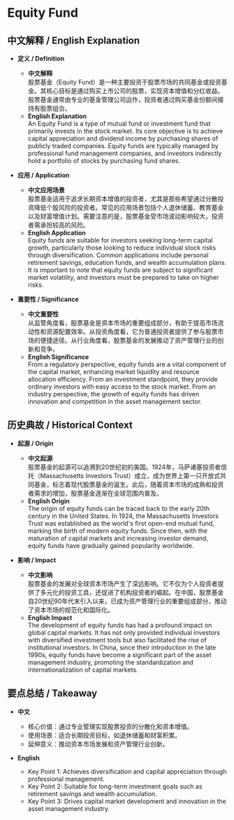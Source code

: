 # Equity Fund

## 中文解释 / English Explanation

* **定义 / Definition**  
  - **中文解释**  
    股票基金（Equity Fund）是一种主要投资于股票市场的共同基金或投资基金。其核心目标是通过购买上市公司的股票，实现资本增值和分红收益。股票基金通常由专业的基金管理公司运作，投资者通过购买基金份额间接持有股票组合。  
  - **English Explanation**  
    An Equity Fund is a type of mutual fund or investment fund that primarily invests in the stock market. Its core objective is to achieve capital appreciation and dividend income by purchasing shares of publicly traded companies. Equity funds are typically managed by professional fund management companies, and investors indirectly hold a portfolio of stocks by purchasing fund shares.

* **应用 / Application**  
  - **中文应用场景**  
    股票基金适用于追求长期资本增值的投资者，尤其是那些希望通过分散投资降低个股风险的投资者。常见的应用场景包括个人退休储蓄、教育基金以及财富增值计划。需要注意的是，股票基金受市场波动影响较大，投资者需承担较高的风险。  
  - **English Application**  
    Equity funds are suitable for investors seeking long-term capital growth, particularly those looking to reduce individual stock risks through diversification. Common applications include personal retirement savings, education funds, and wealth accumulation plans. It is important to note that equity funds are subject to significant market volatility, and investors must be prepared to take on higher risks.

* **重要性 / Significance**  
  - **中文重要性**  
    从监管角度看，股票基金是资本市场的重要组成部分，有助于提高市场流动性和资源配置效率。从投资角度看，它为普通投资者提供了参与股票市场的便捷途径。从行业角度看，股票基金的发展推动了资产管理行业的创新和竞争。  
  - **English Significance**  
    From a regulatory perspective, equity funds are a vital component of the capital market, enhancing market liquidity and resource allocation efficiency. From an investment standpoint, they provide ordinary investors with easy access to the stock market. From an industry perspective, the growth of equity funds has driven innovation and competition in the asset management sector.

## 历史典故 / Historical Context

* **起源 / Origin**  
  - **中文起源**  
    股票基金的起源可以追溯到20世纪初的美国。1924年，马萨诸塞投资者信托（Massachusetts Investors Trust）成立，成为世界上第一只开放式共同基金，标志着现代股票基金的诞生。此后，随着资本市场的成熟和投资者需求的增加，股票基金逐渐在全球范围内普及。  
  - **English Origin**  
    The origin of equity funds can be traced back to the early 20th century in the United States. In 1924, the Massachusetts Investors Trust was established as the world's first open-end mutual fund, marking the birth of modern equity funds. Since then, with the maturation of capital markets and increasing investor demand, equity funds have gradually gained popularity worldwide.

* **影响 / Impact**  
  - **中文影响**  
    股票基金的发展对全球资本市场产生了深远影响。它不仅为个人投资者提供了多元化的投资工具，还促进了机构投资者的崛起。在中国，股票基金自20世纪90年代末引入以来，已成为资产管理行业的重要组成部分，推动了资本市场的规范化和国际化。  
  - **English Impact**  
    The development of equity funds has had a profound impact on global capital markets. It has not only provided individual investors with diversified investment tools but also facilitated the rise of institutional investors. In China, since their introduction in the late 1990s, equity funds have become a significant part of the asset management industry, promoting the standardization and internationalization of capital markets.

## 要点总结 / Takeaway

* **中文**  
  - 核心价值：通过专业管理实现股票投资的分散化和资本增值。  
  - 使用场景：适合长期投资目标，如退休储蓄和财富积累。  
  - 延伸意义：推动资本市场发展和资产管理行业创新。  

* **English**  
  - Key Point 1: Achieves diversification and capital appreciation through professional management.  
  - Key Point 2: Suitable for long-term investment goals such as retirement savings and wealth accumulation.  
  - Key Point 3: Drives capital market development and innovation in the asset management industry.